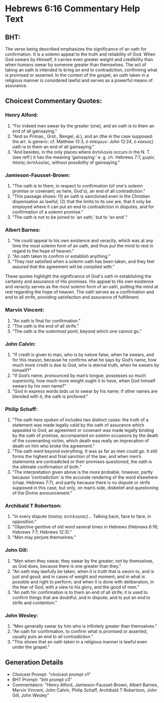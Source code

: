 # Hebrews 6:16 Commentary Help Text

## BHT:
The verse being described emphasizes the significance of an oath for confirmation. It is a solemn appeal to the truth and reliability of God. When God swears by Himself, it carries even greater weight and credibility than when humans swear by someone greater than themselves. The act of taking an oath is intended to bring an end to contradiction, confirming what is promised or asserted. In the context of the gospel, an oath taken in a religious manner is considered lawful and serves as a powerful means of assurance.

## Choicest Commentary Quotes:
### Henry Alford:
1. "For indeed men swear by the greater (one), and an oath is to them an end of all gainsaying." 
2. "And so Primas., Grot., Bengel, al.), and an (the in the case supposed: the art. is generic: cf. Matthew 13:3, ὁ σπείρων: John 12:24, ὁ κόκκος) oath is to them an end of all gainsaying."
3. "And besides, in the only places where ἀντιλογία occurs in the N. T. (see reff.) it has the meaning ‘gainsaying:’ e. g. ch. Hebrews 7:7, χωρὶς πάσης ἀντιλογίας, without possibility of gainsaying."

### Jamieson-Fausset-Brown:
1. "The oath is to them, in respect to confirmation (of one's solemn promise or covenant; as here, God's), an end of all contradiction."
2. "This passage shows: (1) an oath is sanctioned even in the Christian dispensation as lawful; (2) that the limits to its use are, that it only be employed where it can put an end to contradiction in disputes, and for confirmation of a solemn promise."
3. "The oath is not to be joined to 'an oath,' but to 'an end'."

### Albert Barnes:
1. "He could appeal to his own existence and veracity, which was at any time the most solemn form of an oath, and thus put the mind to rest in regard to the hope of heaven."
2. "An oath taken to confirm or establish anything."
3. "They rest satisfied when a solemn oath has been taken, and they feel assured that the agreement will be complied with."

These quotes highlight the significance of God's oath in establishing the certainty and assurance of His promises. His appeal to His own existence and veracity serves as the most solemn form of an oath, putting the mind at rest regarding the hope of heaven. The oath serves as a confirmation and end to all strife, providing satisfaction and assurance of fulfillment.

### Marvin Vincent:
1. "An oath is final for confirmation." 
2. "The oath is the end of all strife." 
3. "The oath is the outermost point, beyond which one cannot go."

### John Calvin:
1. "If credit is given to man, who is by nature false, when he swears, and for this reason, because he confirms what he says by God’s name, how much more credit is due to God, who is eternal truth, when he swears by himself?"
2. "If God’s name, pronounced by man’s tongue, possesses so much superiority, how much more weight ought it to have, when God himself swears by his own name?"
3. "God in express words bids us to swear by his name; if other names are blended with it, the oath is profaned."

### Philip Schaff:
1. "The oath here spoken of includes two distinct cases: the truth of a statement was made legally valid by the oath of assurance which appealed to God; an agreement or covenant was made legally binding by the oath of promise, accompanied on solemn occasions by the death of the covenanting victim, which death was really an imprecation of death on him who broke the agreement."
2. "The oath went beyond everything. It was as far as men could go. It still forms the highest and final sanction of the law; and when men’s statements are contradicted or their promises questioned, the oath is the ultimate confirmation of both."
3. "The interpretation given above is the more probable, however, partly because ‘contradiction’ is the accurate rendering of the word elsewhere (chap. Hebrews 7:7), and partly because there is no dispute or strife supposed in this case, but only, on man’s side, disbelief and questioning of the Divine announcement."

### Archibald T Robertson:
1. "In every dispute (πασης αντιλογιας)... Talking back, face to face, in opposition." 
2. "Objective genitive of old word several times in Hebrews (Hebrews 6:16; Hebrews 7:7; Hebrews 12:3)." 
3. "Men may perjure themselves."

### John Gill:
1. "Men when they swear, they swear by the greater; not by themselves, as God does, because there is one greater than they."
2. "An oath may lawfully be taken, when it is truth that is sworn to, and is just and good; and in cases of weight and moment; and in what is possible and right to perform; and when it is done with deliberation, in the fear of God, with a view to his glory, and the good of men."
3. "An oath for confirmation is to them an end of all strife; it is used to confirm things that are doubtful, and in dispute; and to put an end to strife and contention."

### John Wesley:
1. "Men generally swear by him who is infinitely greater than themselves." 
2. "An oath for confirmation, to confirm what is promised or asserted, usually puts an end to all contradiction."
3. "This shows that an oath taken in a religious manner is lawful even under the gospel."


## Generation Details
- Choicest Prompt: "choicest prompt v1"
- BHT Prompt: "bht prompt v3"
- Commentators: "Henry Alford, Jamieson-Fausset-Brown, Albert Barnes, Marvin Vincent, John Calvin, Philip Schaff, Archibald T Robertson, John Gill, John Wesley"
